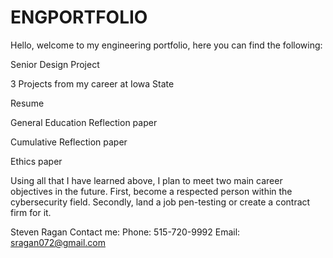 # ENGPORTFOLIO
Hello, welcome to my engineering portfolio, here you can find the following:

Senior Design Project

3 Projects from my career at Iowa State 

Resume

General Education Reflection paper

Cumulative Reflection paper

Ethics paper



Using all that I have learned above, I plan to meet two main career objectives in the future. First, become a respected person within the cybersecurity field. Secondly, land a job pen-testing or create a contract firm for it. 



Steven Ragan 
Contact me: 
Phone: 515-720-9992
Email: sragan072@gmail.com 
